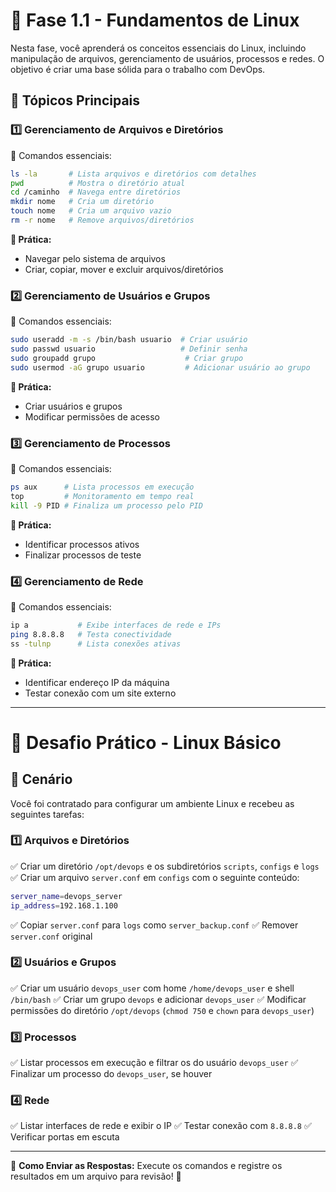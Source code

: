 # 🐧 Fase 1.1 - Fundamentos de Linux

Nesta fase, você aprenderá os conceitos essenciais do Linux, incluindo manipulação de arquivos, gerenciamento de usuários, processos e redes. O objetivo é criar uma base sólida para o trabalho com DevOps.

## 📌 Tópicos Principais

### **1️⃣ Gerenciamento de Arquivos e Diretórios**
🔹 Comandos essenciais:
```bash
ls -la       # Lista arquivos e diretórios com detalhes
pwd          # Mostra o diretório atual
cd /caminho  # Navega entre diretórios
mkdir nome   # Cria um diretório
touch nome   # Cria um arquivo vazio
rm -r nome   # Remove arquivos/diretórios
```

**🔧 Prática:**
- Navegar pelo sistema de arquivos
- Criar, copiar, mover e excluir arquivos/diretórios

### **2️⃣ Gerenciamento de Usuários e Grupos**
🔹 Comandos essenciais:
```bash
sudo useradd -m -s /bin/bash usuario  # Criar usuário
sudo passwd usuario                   # Definir senha
sudo groupadd grupo                    # Criar grupo
sudo usermod -aG grupo usuario         # Adicionar usuário ao grupo
```

**🔧 Prática:**
- Criar usuários e grupos
- Modificar permissões de acesso

### **3️⃣ Gerenciamento de Processos**
🔹 Comandos essenciais:
```bash
ps aux      # Lista processos em execução
top         # Monitoramento em tempo real
kill -9 PID # Finaliza um processo pelo PID
```

**🔧 Prática:**
- Identificar processos ativos
- Finalizar processos de teste

### **4️⃣ Gerenciamento de Rede**
🔹 Comandos essenciais:
```bash
ip a           # Exibe interfaces de rede e IPs
ping 8.8.8.8   # Testa conectividade
ss -tulnp      # Lista conexões ativas
```

**🔧 Prática:**
- Identificar endereço IP da máquina
- Testar conexão com um site externo

---

# 🚀 Desafio Prático - Linux Básico

## **🎯 Cenário**
Você foi contratado para configurar um ambiente Linux e recebeu as seguintes tarefas:

### **1️⃣ Arquivos e Diretórios**
✅ Criar um diretório `/opt/devops` e os subdiretórios `scripts`, `configs` e `logs`  
✅ Criar um arquivo `server.conf` em `configs` com o seguinte conteúdo:
```bash
server_name=devops_server
ip_address=192.168.1.100
```
✅ Copiar `server.conf` para `logs` como `server_backup.conf`
✅ Remover `server.conf` original

### **2️⃣ Usuários e Grupos**
✅ Criar um usuário `devops_user` com home `/home/devops_user` e shell `/bin/bash`
✅ Criar um grupo `devops` e adicionar `devops_user`
✅ Modificar permissões do diretório `/opt/devops` (`chmod 750` e `chown` para `devops_user`)

### **3️⃣ Processos**
✅ Listar processos em execução e filtrar os do usuário `devops_user`
✅ Finalizar um processo do `devops_user`, se houver

### **4️⃣ Rede**
✅ Listar interfaces de rede e exibir o IP
✅ Testar conexão com `8.8.8.8`
✅ Verificar portas em escuta

---
📌 **Como Enviar as Respostas:** Execute os comandos e registre os resultados em um arquivo para revisão! 🚀
